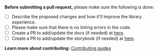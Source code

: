 
**Before submitting a pull request,** please make sure the following is done:

- [ ] Describe the proposed changes and how it'll improve the library experience.
- [ ] Please make sure that there is no linting errors in the code.
- [ ] Create a PR to add/update the docs (if needed) at [here](https://github.com/appbaseio/Docs).
- [ ] Create a PR to add/update the storybook (if needed) at [here](https://github.com/appbaseio/playground).

**Learn more about contributing:** [Contributing guides](https://github.com/appbaseio/reactivesearch/blob/next/.github/CONTRIBUTING.md)
